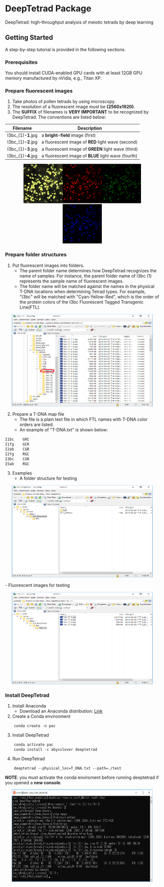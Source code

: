 # DeepTetrad Package

DeepTetrad: high-throughput analysis of meiotic tetrads by deep learning

## Getting Started
A step-by-step tutorial is provided in the following sections.

### Prerequisites
You should install CUDA-enabled GPU cards with at least 12GB GPU memory manufactured by nVidia, e.g., Titan XP.

### Prepare fluorescent images

1. Take photos of pollen tetrads by using microscopy.
2. The resolution of a fluorescent image must be **(2560x1920)**.
3. The **SUFFIX** of filenames is **VERY IMPORTANT** to be recognized by DeepTetrad. The conventions are listed below:

<p align="center">

|  Filename        |  Description  |
|------------ | -------------
|  I3bc_(1)**-1**.jpg      |  a **bright-field** image (first)  |
|  I3bc_(1)**-2**.jpg      |  a fluorescent image of **RED** light wave (second)  |
|  I3bc_(1)**-3**.jpg |  a fluorescent image of **GREEN** light wave (third)  |
|  I3bc_(1)**-4**.jpg |  a fluorescent image of **BLUE** light wave (fourth)  |   

</p>
<p align="center"><img width="128" height="128" src="https://github.com/abysslover/deeptetrad/raw/master/assets/I3bc_(1)-1.jpg"><img width="128" height="128" src="https://github.com/abysslover/deeptetrad/raw/master/assets/I3bc_(1)-2.jpg"><img width="128" height="128" src="https://github.com/abysslover/deeptetrad/raw/master/assets/I3bc_(1)-3.jpg"><img width="128" height="128" src="https://github.com/abysslover/deeptetrad/raw/master/assets/I3bc_(1)-4.jpg"></p>

### Prepare folder structures
1. Put fluorescent images into folders.
    - The parent folder name determines how DeepTetrad recognizes the name of samples. For instance, the parent folder name of I3bc (1) represents the sample name of fluorescent images.
    - The folder name will be matched against the names in the physical T-DNA locations when determining Tetrad types. For example, "I3bc" will be matched with "Cyan-Yellow-Red", which is the order of the protein colors of the I3bc Fluorescent Tagged Transgenic Line(FTL).

<p align="center"><img width="460" height="300" src="https://github.com/abysslover/deeptetrad/raw/master/assets/folder_structure.jpg"></p>

2. Prepare a T-DNA map file
    - The file is a plain text file in which FTL names with T-DNA color orders are listed.
    - An example of "T-DNA.txt" is shown below:
    
```
I1bc	GRC
I1fg	GCR
I2ab	CGR
I2fg	RGC
I3bc	CGR
I5ab	RGC
```

3. Examples
     - A folder structure for testing
<p align="center"><img width="460" height="300" src="https://github.com/abysslover/deeptetrad/raw/master/assets/test_folder_files_00.jpg"></p>
     - Fluorescent images for testing
<p align="center"><img width="460" height="300" src="https://github.com/abysslover/deeptetrad/raw/master/assets/test_folder_files_01.jpg"></p>

### Install DeepTetrad
1. Install Anaconda
   - Download an Anaconda distribution: [Link](https://www.anaconda.com/distribution/)
2. Create a Conda environment
```
	conda create -n pac
```
3. Install DeepTetrad
```
	conda activate pac
	conda install -c abysslover deeptetrad
```
4. Run DeepTetrad
```
	deeptetrad --physical_loc=T_DNA.txt --path=./test
```
**NOTE**: you must activate the conda enviroment before running deeptetrad if you opened a **new console**.
<p align="center"><img width="460" height="300" src="https://github.com/abysslover/deeptetrad/raw/master/assets/run_deeptetrad.jpg"></p>
